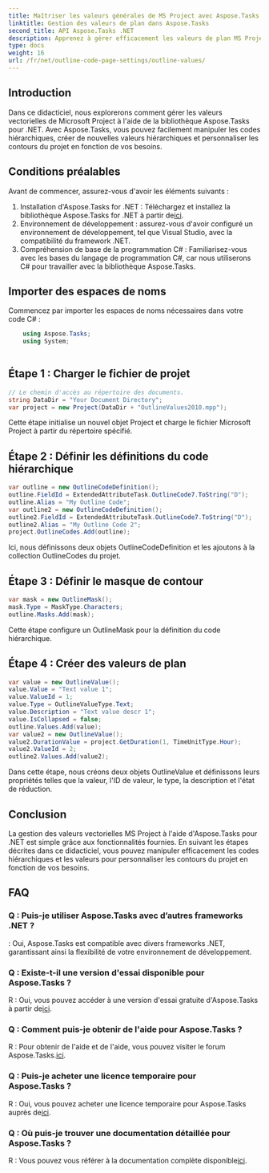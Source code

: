 ```yaml
---
title: Maîtriser les valeurs générales de MS Project avec Aspose.Tasks
linktitle: Gestion des valeurs de plan dans Aspose.Tasks
second_title: API Aspose.Tasks .NET
description: Apprenez à gérer efficacement les valeurs de plan MS Project à l'aide d'Aspose.Tasks pour .NET. Personnalisez facilement les grandes lignes du projet.
type: docs
weight: 16
url: /fr/net/outline-code-page-settings/outline-values/
---
```

## Introduction
Dans ce didacticiel, nous explorerons comment gérer les valeurs vectorielles de Microsoft Project à l'aide de la bibliothèque Aspose.Tasks pour .NET. Avec Aspose.Tasks, vous pouvez facilement manipuler les codes hiérarchiques, créer de nouvelles valeurs hiérarchiques et personnaliser les contours du projet en fonction de vos besoins.
## Conditions préalables
Avant de commencer, assurez-vous d'avoir les éléments suivants :
1.  Installation d'Aspose.Tasks for .NET : Téléchargez et installez la bibliothèque Aspose.Tasks for .NET à partir de[ici](https://releases.aspose.com/tasks/net/).
2. Environnement de développement : assurez-vous d'avoir configuré un environnement de développement, tel que Visual Studio, avec la compatibilité du framework .NET.
3. Compréhension de base de la programmation C# : Familiarisez-vous avec les bases du langage de programmation C#, car nous utiliserons C# pour travailler avec la bibliothèque Aspose.Tasks.

## Importer des espaces de noms
Commencez par importer les espaces de noms nécessaires dans votre code C# :
```csharp
    using Aspose.Tasks;
    using System;
    
```
## Étape 1 : Charger le fichier de projet
```csharp
// Le chemin d'accès au répertoire des documents.
string DataDir = "Your Document Directory";
var project = new Project(DataDir + "OutlineValues2010.mpp");
```
Cette étape initialise un nouvel objet Project et charge le fichier Microsoft Project à partir du répertoire spécifié.
## Étape 2 : Définir les définitions du code hiérarchique
```csharp
var outline = new OutlineCodeDefinition();
outline.FieldId = ExtendedAttributeTask.OutlineCode7.ToString("D");
outline.Alias = "My Outline Code";
var outline2 = new OutlineCodeDefinition();
outline2.FieldId = ExtendedAttributeTask.OutlineCode7.ToString("D");
outline2.Alias = "My Outline Code 2";
project.OutlineCodes.Add(outline);
```
Ici, nous définissons deux objets OutlineCodeDefinition et les ajoutons à la collection OutlineCodes du projet.
## Étape 3 : Définir le masque de contour
```csharp
var mask = new OutlineMask();
mask.Type = MaskType.Characters;
outline.Masks.Add(mask);
```
Cette étape configure un OutlineMask pour la définition du code hiérarchique.
## Étape 4 : Créer des valeurs de plan
```csharp
var value = new OutlineValue();
value.Value = "Text value 1";
value.ValueId = 1;
value.Type = OutlineValueType.Text;
value.Description = "Text value descr 1";
value.IsCollapsed = false;
outline.Values.Add(value);
var value2 = new OutlineValue();
value2.DurationValue = project.GetDuration(1, TimeUnitType.Hour);
value2.ValueId = 2;
outline2.Values.Add(value2);
```
Dans cette étape, nous créons deux objets OutlineValue et définissons leurs propriétés telles que la valeur, l'ID de valeur, le type, la description et l'état de réduction.

## Conclusion
La gestion des valeurs vectorielles MS Project à l'aide d'Aspose.Tasks pour .NET est simple grâce aux fonctionnalités fournies. En suivant les étapes décrites dans ce didacticiel, vous pouvez manipuler efficacement les codes hiérarchiques et les valeurs pour personnaliser les contours du projet en fonction de vos besoins.
## FAQ
### Q : Puis-je utiliser Aspose.Tasks avec d’autres frameworks .NET ?
: Oui, Aspose.Tasks est compatible avec divers frameworks .NET, garantissant ainsi la flexibilité de votre environnement de développement.
### Q : Existe-t-il une version d'essai disponible pour Aspose.Tasks ?
 R : Oui, vous pouvez accéder à une version d'essai gratuite d'Aspose.Tasks à partir de[ici](https://releases.aspose.com/).
### Q : Comment puis-je obtenir de l'aide pour Aspose.Tasks ?
 R : Pour obtenir de l'aide et de l'aide, vous pouvez visiter le forum Aspose.Tasks.[ici](https://forum.aspose.com/c/tasks/15).
### Q : Puis-je acheter une licence temporaire pour Aspose.Tasks ?
 R : Oui, vous pouvez acheter une licence temporaire pour Aspose.Tasks auprès de[ici](https://purchase.aspose.com/temporary-license/).
### Q : Où puis-je trouver une documentation détaillée pour Aspose.Tasks ?
 R : Vous pouvez vous référer à la documentation complète disponible[ici](https://reference.aspose.com/tasks/net/).